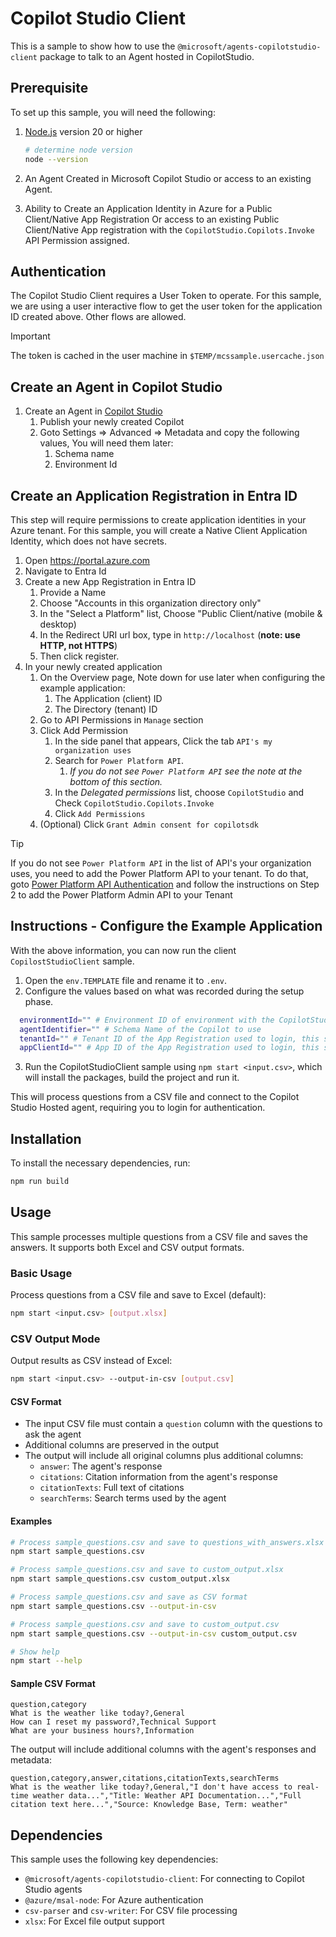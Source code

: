 # Copilot Studio Client

This is a sample to show how to use the `@microsoft/agents-copilotstudio-client` package to talk to an Agent hosted in CopilotStudio.

## Prerequisite

To set up this sample, you will need the following:

1. [Node.js](https://nodejs.org) version 20 or higher

   ```bash
   # determine node version
   node --version
   ```

2. An Agent Created in Microsoft Copilot Studio or access to an existing Agent.
3. Ability to Create an Application Identity in Azure for a Public Client/Native App Registration Or access to an existing Public Client/Native App registration with the `CopilotStudio.Copilots.Invoke` API Permission assigned.

## Authentication

The Copilot Studio Client requires a User Token to operate. For this sample, we are using a user interactive flow to get the user token for the application ID created above. Other flows are allowed.

> [!Important]
> The token is cached in the user machine in `$TEMP/mcssample.usercache.json`

## Create an Agent in Copilot Studio

1. Create an Agent in [Copilot Studio](https://copilotstudio.microsoft.com)
   1. Publish your newly created Copilot
   2. Goto Settings => Advanced => Metadata and copy the following values, You will need them later:
      1. Schema name
      2. Environment Id

## Create an Application Registration in Entra ID

This step will require permissions to create application identities in your Azure tenant. For this sample, you will create a Native Client Application Identity, which does not have secrets.

1. Open https://portal.azure.com
2. Navigate to Entra Id
3. Create a new App Registration in Entra ID
   1. Provide a Name
   2. Choose "Accounts in this organization directory only"
   3. In the "Select a Platform" list, Choose "Public Client/native (mobile & desktop)
   4. In the Redirect URI url box, type in `http://localhost` (**note: use HTTP, not HTTPS**)
   5. Then click register.
4. In your newly created application
   1. On the Overview page, Note down for use later when configuring the example application:
      1. The Application (client) ID
      2. The Directory (tenant) ID
   2. Go to API Permissions in `Manage` section
   3. Click Add Permission
      1. In the side panel that appears, Click the tab `API's my organization uses`
      2. Search for `Power Platform API`.
         1. _If you do not see `Power Platform API` see the note at the bottom of this section._
      3. In the _Delegated permissions_ list, choose `CopilotStudio` and Check `CopilotStudio.Copilots.Invoke`
      4. Click `Add Permissions`
   4. (Optional) Click `Grant Admin consent for copilotsdk`

> [!TIP]
> If you do not see `Power Platform API` in the list of API's your organization uses, you need to add the Power Platform API to your tenant. To do that, goto [Power Platform API Authentication](https://learn.microsoft.com/power-platform/admin/programmability-authentication-v2#step-2-configure-api-permissions) and follow the instructions on Step 2 to add the Power Platform Admin API to your Tenant

## Instructions - Configure the Example Application

With the above information, you can now run the client `CopilostStudioClient` sample.

1. Open the `env.TEMPLATE` file and rename it to `.env`.
2. Configure the values based on what was recorded during the setup phase.

```bash
  environmentId="" # Environment ID of environment with the CopilotStudio App.
  agentIdentifier="" # Schema Name of the Copilot to use
  tenantId="" # Tenant ID of the App Registration used to login, this should be in the same tenant as the Copilot.
  appClientId="" # App ID of the App Registration used to login, this should be in the same tenant as the CopilotStudio environment.
```

3. Run the CopilotStudioClient sample using `npm start <input.csv>`, which will install the packages, build the project and run it.

This will process questions from a CSV file and connect to the Copilot Studio Hosted agent, requiring you to login for authentication.

## Installation

To install the necessary dependencies, run:

```bash
npm run build
```

## Usage

This sample processes multiple questions from a CSV file and saves the answers. It supports both Excel and CSV output formats.

### Basic Usage

Process questions from a CSV file and save to Excel (default):

```bash
npm start <input.csv> [output.xlsx]
```

### CSV Output Mode

Output results as CSV instead of Excel:

```bash
npm start <input.csv> --output-in-csv [output.csv]
```

#### CSV Format

- The input CSV file must contain a `question` column with the questions to ask the agent
- Additional columns are preserved in the output
- The output will include all original columns plus additional columns:
  - `answer`: The agent's response
  - `citations`: Citation information from the agent's response
  - `citationTexts`: Full text of citations
  - `searchTerms`: Search terms used by the agent

#### Examples

```bash
# Process sample_questions.csv and save to questions_with_answers.xlsx (Excel format)
npm start sample_questions.csv

# Process sample_questions.csv and save to custom_output.xlsx
npm start sample_questions.csv custom_output.xlsx

# Process sample_questions.csv and save as CSV format
npm start sample_questions.csv --output-in-csv

# Process sample_questions.csv and save to custom_output.csv
npm start sample_questions.csv --output-in-csv custom_output.csv

# Show help
npm start --help
```

#### Sample CSV Format

```csv
question,category
What is the weather like today?,General
How can I reset my password?,Technical Support
What are your business hours?,Information
```

The output will include additional columns with the agent's responses and metadata:

```csv
question,category,answer,citations,citationTexts,searchTerms
What is the weather like today?,General,"I don't have access to real-time weather data...","Title: Weather API Documentation...","Full citation text here...","Source: Knowledge Base, Term: weather"
```

## Dependencies

This sample uses the following key dependencies:

- `@microsoft/agents-copilotstudio-client`: For connecting to Copilot Studio agents
- `@azure/msal-node`: For Azure authentication
- `csv-parser` and `csv-writer`: For CSV file processing
- `xlsx`: For Excel file output support
